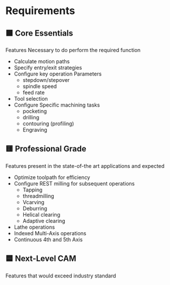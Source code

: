 # Requirements
## 🟩 Core Essentials
Features Necessary to do perform the required function
- Calculate motion paths
- Specify entry/exit strategies
- Configure key operation Parameters
	- stepdown/stepover
	- spindle speed
	- feed rate
- Tool selection
- Configure Specific machining tasks
	- pocketing
	- drilling
	- contouring (profiling)
	- Engraving

## 🟨 Professional Grade
Features present in the state-of-the art applications and expected
- Optimize toolpath for efficiency
- Configure REST milling for subsequent operations
	- Tapping
	- threadmilling
	- Vcarving
	- Deburring
	- Helical clearing
	- Adaptive clearing
- Lathe operations
- Indexed Multi-Axis operations
- Continuous 4th and 5th Axis

## 🟦 Next-Level CAM
Features that would exceed industry standard

